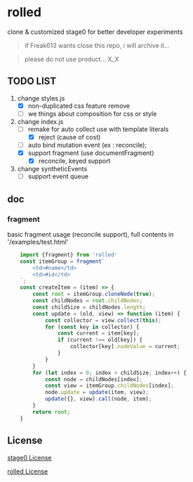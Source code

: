 
# rolled
clone & customized stage0 for better developer experiments
> if Freak613 wants close this repo, i will archive it...

> please do not use product... X_X

## TODO LIST

1. change styles.js 
    - [x] non-duplicated css feature remove
    - [ ] we things about composition for css or style
2. change index.js
    - [ ] remake for auto collect use with template literals
      - [x] reject (cause of cost)
    - [ ] auto bind mutation event (ex : reconcile);
    - [x] support fragment (use documentFragment)
        - [x] reconcile, keyed support
3. change syntheticEvents 
   - [ ] support event queue
## doc

### fragment
basic fragment usage (reconcile support),
full contents in '/examples/test.html'
```javascript
    import {fragment} from 'rolled'
    const itemGroup = fragment`
        <td>#name</td>
        <td>#id</td>
    `;
    const createItem = (item) => {
        const root = itemGroup.cloneNode(true);
        const childNodes = root.childNodes;
        const childSize = childNodes.length;
        const update = (old, view) => function (item) {
            const collector = view.collect(this);
            for (const key in collector) {
                const current = item[key];
                if (current !== old[key]) {
                    collector[key].nodeValue = current;
                }  
            }
        }
        for (let index = 0; index < childSize; index++) {
            const node = childNodes[index];
            const view = itemGroup.childNodes[index];
            node.update = update(item, view);
            update({}, view).call(node, item);
        }
        return root;
    }
```

## License

[stage0 License](https://github.com/Freak613/stage0/blob/master/LICENSE)

[rolled License](https://github.com/CreeJee/rolled/blob/master/LICENSE)
